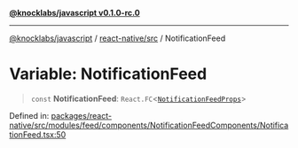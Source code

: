 [**@knocklabs/javascript v0.1.0-rc.0**](../../../README.md)

***

[@knocklabs/javascript](../../../modules.md) / [react-native/src](../README.md) / NotificationFeed

# Variable: NotificationFeed

> `const` **NotificationFeed**: `React.FC`\<[`NotificationFeedProps`](../interfaces/NotificationFeedProps.md)\>

Defined in: [packages/react-native/src/modules/feed/components/NotificationFeedComponents/NotificationFeed.tsx:50](https://github.com/knocklabs/javascript/blob/main/packages/react-native/src/modules/feed/components/NotificationFeedComponents/NotificationFeed.tsx#L50)
